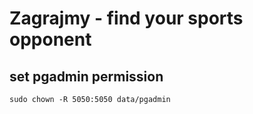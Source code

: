 # Zagrajmy - find your sports opponent

## set pgadmin permission
`sudo chown -R 5050:5050 data/pgadmin`
